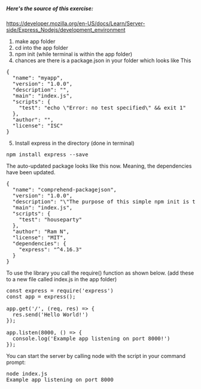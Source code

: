 ##### Here's the source of this exercise:

https://developer.mozilla.org/en-US/docs/Learn/Server-side/Express_Nodejs/development_environment

1. make app folder
2. cd into the app folder
3. npm init (while terminal is within the app folder)
4. chances are there is a package.json in your folder which looks like This

<pre>
{
  "name": "myapp",
  "version": "1.0.0",
  "description": "",
  "main": "index.js",
  "scripts": {
    "test": "echo \"Error: no test specified\" && exit 1"
  },
  "author": "",
  "license": "ISC"
}
</pre>

5. Install express in the directory (done in terminal)

<pre>
npm install express --save
</pre>

The auto-updated package looks like this now. Meaning, the dependencies have been updated.

<pre>
{
  "name": "comprehend-packagejson",
  "version": "1.0.0",
  "description": "\"The purpose of this simple npm init is to understand why npm creates package.json to manage dependencies\"",
  "main": "index.js",
  "scripts": {
    "test": "houseparty"
  },
  "author": "Ram N",
  "license": "MIT",
  "dependencies": {
    "express": "^4.16.3"
  }
}
</pre>

To use the library you call the require() function as shown below. (add these to a new file called index.js in the app folder)

<pre>
const express = require('express')
const app = express();

app.get('/', (req, res) => {
  res.send('Hello World!')
});

app.listen(8000, () => {
  console.log('Example app listening on port 8000!')
});
</pre>

You can start the server by calling node with the script in your command prompt:

<pre>
node index.js
Example app listening on port 8000
</pre>
